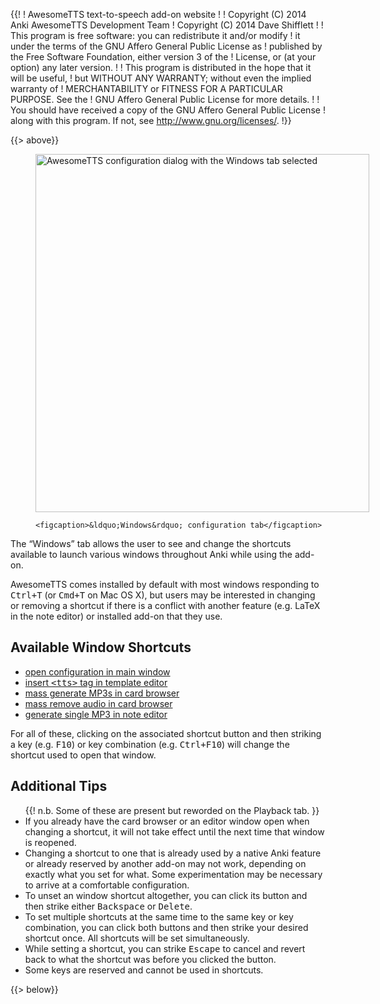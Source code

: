{{!
  ! AwesomeTTS text-to-speech add-on website
  !
  ! Copyright (C) 2014       Anki AwesomeTTS Development Team
  ! Copyright (C) 2014       Dave Shifflett
  !
  ! This program is free software: you can redistribute it and/or modify
  ! it under the terms of the GNU Affero General Public License as
  ! published by the Free Software Foundation, either version 3 of the
  ! License, or (at your option) any later version.
  !
  ! This program is distributed in the hope that it will be useful,
  ! but WITHOUT ANY WARRANTY; without even the implied warranty of
  ! MERCHANTABILITY or FITNESS FOR A PARTICULAR PURPOSE.  See the
  ! GNU Affero General Public License for more details.
  !
  ! You should have received a copy of the GNU Affero General Public License
  ! along with this program.  If not, see <http://www.gnu.org/licenses/>.
  !}}

{{> above}}

<figure style="width: 534px">
    <img src="/config.windows.png" width="534" height="573"
      alt="AwesomeTTS configuration dialog with the Windows tab selected">

    <figcaption>&ldquo;Windows&rdquo; configuration tab</figcaption>
</figure>

<p>The &ldquo;Windows&rdquo; tab allows the user to see and change the
  shortcuts available to launch various windows throughout Anki while using
  the add-on.</p>

<p>AwesomeTTS comes installed by default with most windows responding to
  <kbd>Ctrl+T</kbd> (or <kbd>Cmd+T</kbd> on Mac OS X), but users may be
  interested in changing or removing a shortcut if there is a conflict with
  another feature (e.g. LaTeX in the note editor) or installed add-on that
  they use.</p>

<h2>Available Window Shortcuts</h2>

<ul>
    <li><a href="/config" rel="parent">open configuration in main
      window</a></li>
    <li><a href="/usage/on-the-fly">insert <kbd>&lt;tts&gt;</kbd> tag in
      template editor</a></li>
    <li><a href="/usage/browser">mass generate MP3s in card browser</a></li>
    <li><a href="/usage/removing">mass remove audio in card browser</a></li>
    <li><a href="/usage/editor">generate single MP3 in note editor</a></li>
</ul>

<p>For all of these, clicking on the associated shortcut button and then
  striking a key (e.g. <kbd>F10</kbd>) or key combination (e.g.
  <kbd>Ctrl+F10</kbd>) will change the shortcut used to open that window.</p>

<h2>Additional Tips</h2>

<ul>
    {{! n.b. Some of these are present but reworded on the Playback tab. }}
    <li>If you already have the card browser or an editor window open when
      changing a shortcut, it will not take effect until the next time that
      window is reopened.</li>
    <li>Changing a shortcut to one that is already used by a native Anki
      feature or already reserved by another add-on may not work, depending
      on exactly what you set for what. Some experimentation may be necessary
      to arrive at a comfortable configuration.</li>
    <li>To unset an window shortcut altogether, you can click its button and
      then strike either <kbd>Backspace</kbd> or <kbd>Delete</kbd>.</li>
    <li>To set multiple shortcuts at the same time to the same key or key
      combination, you can click both buttons and then strike your desired
      shortcut once. All shortcuts will be set simultaneously.</li>
    <li>While setting a shortcut, you can strike <kbd>Escape</kbd> to cancel
      and revert back to what the shortcut was before you clicked the
      button.</li>
    <li>Some keys are reserved and cannot be used in shortcuts.</li>
</ul>

{{> below}}
